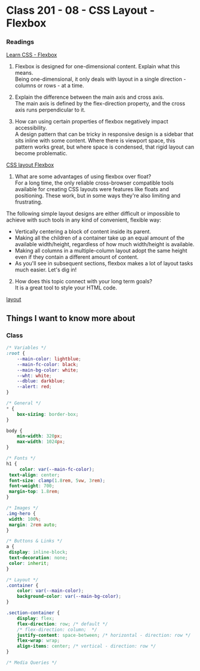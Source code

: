# Class 201 - 08 - CSS Layout - Flexbox

### Readings

[Learn CSS - Flexbox](https://web.dev/learn/css/flexbox/)  

1. Flexbox is designed for one-dimensional content. Explain what this means.  
Being one-dimensional, it only deals with layout in a single direction - columns or rows - at a time.

2. Explain the difference between the main axis and cross axis.  
The main axis is defined by the flex-direction property, and the cross axis runs perpendicular to it.

3. How can using certain properties of flexbox negatively impact accessibility.  
A design pattern that can be tricky in responsive design is a sidebar that sits inline with some content. Where there is viewport space, this pattern works great, but where space is condensed, that rigid layout can become problematic.

[CSS layout Flexbox](https://developer.mozilla.org/en-US/docs/Learn/CSS/CSS_layout/Flexbox)  

1. What are some advantages of using flexbox over float?  
For a long time, the only reliable cross-browser compatible tools available for creating CSS layouts were features like floats and positioning. These work, but in some ways they're also limiting and frustrating.  

The following simple layout designs are either difficult or impossible to achieve with such tools in any kind of convenient, flexible way:  

- Vertically centering a block of content inside its parent.  
- Making all the children of a container take up an equal amount of the available width/height, regardless of how much width/height is available.  
- Making all columns in a multiple-column layout adopt the same height even if they contain a different amount of content.  
- As you'll see in subsequent sections, flexbox makes a lot of layout tasks much easier. Let's dig in!  

2. How does this topic connect with your long term goals?  
It is a great tool to style your HTML code.

[layout](https://web.dev/learn/css/layout/)

## Things I want to know more about

### Class

```css
/* Variables */
:root {
    --main-color: lightblue;
    --main-fc-color: black;
    --main-bg-color: white;
    --wht: white;
    --dblue: darkblue;
    --alert: red;
}

/* General */
* {
    box-sizing: border-box;
}

body {
    min-width: 320px;
    max-width: 1024px;
}

/* Fonts */
h1 {
     color: var(--main-fc-color);
 text-align: center;
 font-size: clamp(1.8rem, 5vw, 3rem);
 font-weight: 700;
 margin-top: 1.8rem;
}

/* Images */
.img-hero {
 width: 100%;
 margin: 2rem auto;
}

/* Buttons & Links */
a {
 display: inline-block;
 text-decoration: none;
 color: inherit;
}

/* Layout */
.container {
    color: var(--main-color);
    background-color: var(--main-bg-color);
}

.section-container {
    display: flex;
    flex-direction: row; /* default */
    /* flex-direction: column;  */
    justify-content: space-between; /* horizontal - direction: row */
    flex-wrap: wrap;
    align-items: center; /* vertical - direction: row */
}

/* Media Queries */
```
